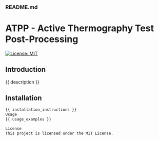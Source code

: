 ###  README.md

# ATPP - Active Thermography Test Post-Processing

[![License: MIT](https://img.shields.io/badge/License-MIT-green.svg)](https://opensource.org/licenses/MIT)

## Introduction

{{ description }}

## Installation

```bash
{{ installation_instructions }}
Usage
{{ usage_examples }}

License
This project is licensed under the MIT License.
